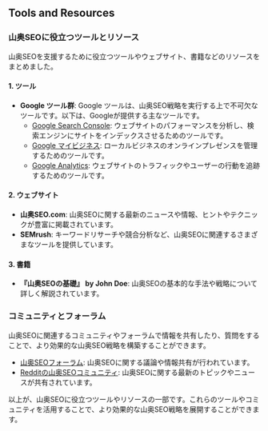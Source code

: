## Tools and Resources

### 山奥SEOに役立つツールとリソース

山奥SEOを支援するために役立つツールやウェブサイト、書籍などのリソースをまとめました。

#### 1. ツール

- **Google ツール群**: Google ツールは、山奥SEO戦略を実行する上で不可欠なツールです。以下は、Googleが提供する主なツールです。
  - [Google Search Console](https://search.google.com/search-console): ウェブサイトのパフォーマンスを分析し、検索エンジンにサイトをインデックスさせるためのツールです。
  - [Google マイビジネス](https://www.google.com/intl/ja_jp/business/): ローカルビジネスのオンラインプレゼンスを管理するためのツールです。
  - [Google Analytics](https://analytics.google.com/analytics/web/): ウェブサイトのトラフィックやユーザーの行動を追跡するためのツールです。

#### 2. ウェブサイト

- **山奥SEO.com**: 山奥SEOに関する最新のニュースや情報、ヒントやテクニックが豊富に掲載されています。
- **SEMrush**: キーワードリサーチや競合分析など、山奥SEOに関連するさまざまなツールを提供しています。

#### 3. 書籍

- **『山奥SEOの基礎』 by John Doe**: 山奥SEOの基本的な手法や戦略について詳しく解説されています。

### コミュニティとフォーラム

山奥SEOに関連するコミュニティやフォーラムで情報を共有したり、質問をすることで、より効果的な山奥SEO戦略を構築することができます。

- [山奥SEOフォーラム](https://forum.yamaoku-seo.com/): 山奥SEOに関する議論や情報共有が行われています。
- [Redditの山奥SEOコミュニティ](https://www.reddit.com/r/YamaokuSEO/): 山奥SEOに関する最新のトピックやニュースが共有されています。

以上が、山奥SEOに役立つツールやリソースの一部です。これらのツールやコミュニティを活用することで、より効果的な山奥SEO戦略を展開することができます。
